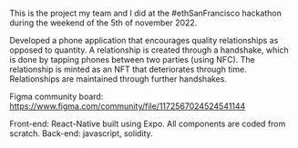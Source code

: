 This is the project my team and I did at the #ethSanFrancisco hackathon during the weekend of the 5th of november 2022.

Developed a phone application that encourages quality relationships as
opposed to quantity. A relationship is created through a handshake, which is
done by tapping phones between two parties (using NFC). The relationship is
minted as an NFT that deteriorates through time. Relationships are maintained
through further handshakes.

Figma community board: https://www.figma.com/community/file/1172567024524541144

Front-end: React-Native built using Expo. All components are coded from scratch.
Back-end: javascript, solidity.
